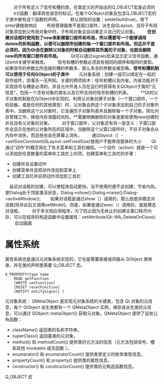 　　对于所有定义了信号和槽的类，在类定义的开始出的Q_OBJECT宏是必须的
　　tr()函数：翻译其他语言的标记。在每个QObject对象及包含Q_OBJECT宏的子类中都有这个函数的声明。
　　默认按钮的设置：setdefault(true)，按下enter键接收响应
　　布局管理器类不是窗口部件，派生自QLayout。当将子布局对象添加到父布局对象中时，子布局对象会自动重定义自己的父对象。
　　**在创建对话框时使用到了new来新建窗口部件和布局，所以需要写一个能够调用delete的析构函数，以便可以删除所创建的每一个窗口部件和布局。但这并不是必须的，因为Qt会在删除父对象的时候自动删除其所属的子对象，也就会删除new的所有窗口部件和布局。**
　　Qt可以通过signals宏来显示定义信号函数，通过emit关键字来触发。
　　信号和槽的参数必须具有相同的顺序和相同的类型。如果信号的参数比所连接的槽的参数多，那么多余的参数会被忽略。**信号和槽机制可以使用于任何QObject的子类中**
　　元对象系统：创建一组可以绑定在一起的软件组件，但事先一无所知。关键的两项技术：信号和槽以及内省。内省功能对于实现信号与槽是必须的，并且允许开发人员在运行时获得有关QObject子类的“元信息”，包括一个含有对象的类名以及它所支持的信号和槽的列表。
　　**Qt的父子对象机制是在QObject中实现的。利用父对象创建子对象（一个窗口部件，一个检验器，或是任何的其他类型）时，父对象会把这个子对象添加到自己的子对象列表中。当删除这个父对象时，它会遍历子对象列表并且删除每一个子对象。简化内存管理工作，降低内存泄露的风险。**需要明确删除的对象是那些使用new创建的并且没有父对象的对象。
　　对于窗口部件，父对象还有另一层含义：子窗口部件会显示在他的父对象所在的区域中，当删除这个父窗口部件时，不仅子对象会从内存中消失，而且他也会在屏幕上消失。
　　通过layout（）->setSizeConstrant(QLayout::setFixedSize)使用户不能修改窗体的大小
　　Qt通过“动作”的概念简化了有关菜单和工具栏编程。一个动作（action）就是一个可以添加到任意数量的菜单和工具栏上的项。创建菜单和工具栏的步骤：
- 创建并且设置动作
- 创建菜单并且把动作添加到菜单上
- 创建工具栏并且把动作添加到工具栏

　延迟对话框的创建，可以使程序启动更快，当不使用时便不会创建，节省内存。使Dialog处于顶层激活状态，Dialog->show();Dialog->raise();Dialog->activeWindow();
　　如果对话框是通过show（）调用的，那么他是非模态对话框[除非此后又调用setModel]。但是，如果是通过exec（）调用的，就是模态对话框。
　　对于多文档应用程序，为了防止因为无休止的创建主窗口耗尽内存，可以在程序的构造函数中设置属性：setAttribute(Qt::WA_DeleteOnClose);
　　
启动画面

# 属性系统 #
属性系统也是通过元对象系统实现的，它也是需要直接或间接从 QObject 类继承，并在类的声明里需要 Q_OBJECT 宏。

    Q_PROPERTY(type name
    	READ getFunction
    	[WRITE setFunction]
    	[RESET resetFunction]
    	[NOTIFY notifySignal] )

元对象系统：
QMetaObject 是实现元对象系统的关键类，包含 Qt 对象的元信息，每个 QObject 派生类都有一个 QMetaObject 实例，保存该派生类的元信息，可以通过 QObject::metaObject() 获取元对象。QMetaObject 提供了这些公有函数：
- className() 返回类的名称字符串。
- superClass() 返回基类的元对象。
- method() 和 methodCount() 提供类的元方法的信息（元方法包括信号、槽和其他 invokable 成员函数 ）。
- enumerator() 和 enumeratorCount() 提供类里定义的枚举类型信息。
- propertyCount() 和 property() 提供类的属性信息。
- constructor() 和 constructorCount() 提供类的元构造函数信息。

Q_OBJECT 宏
